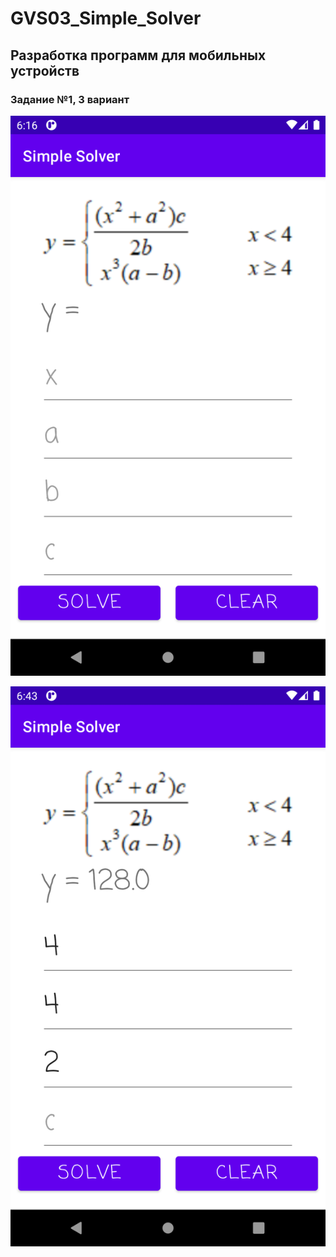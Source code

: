 # GVS03_Simple_Solver

## Разработка программ для мобильных устройств

### Задание №1, 3 вариант

![Screenshot1](1.png)

![Screenshot2](2.png)

